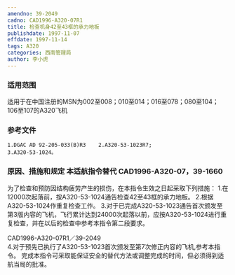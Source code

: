 ```yaml
---
amendno: 39-2049
cadno: CAD1996-A320-07R1
title: 检查机身42至43框的承力地板
publishdate: 1997-11-07
effdate: 1997-11-14
tags: A320
categories: 西南管理局
author: 李小虎
---
```


### 适用范围 
适用于在中国注册的MSN为002至008；010至014；016至078；080至104；106至107的A320飞机

<!--more-->
### 参考文件
    1.DGAC AD 92-205-033(B)R3    2.A320-53-1023R7; 
    3.A320-53-1024。

### 原因、措施和规定 本适航指令替代 CAD1996-A320-07，39-1660
为了检查和预防因结构疲劳产生的损伤，在本指令生效之日起采取下列措施： 
    1.在12000次起落前，按A320-53-1024通告检查42至43框的承力地板。 
2.根据A320-53-1024作重复检查工作。 
    3.对于已完成A320-53-1023通告首次颁发至第3版内容的飞机，飞行累计达到24000次起落以前，应按A320-53-1024进行重复检查，并在以后的检查中参考本指令第二段要求。

  CAD1996-A320-07R1／39-2049   
    4.对于预先已执行了A320-53-1023首次颁发至第7次修正内容的飞机,参考本指令。
    完成本指令可采取能保证安全的替代方法或调整完成的时间，但必须得到适航当局的批准。
